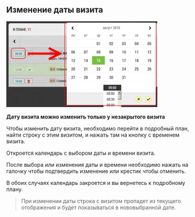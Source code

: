 ## Изменение даты визита

![](../images/rep-planning-full-plan-change-date.png)

**Дату визита можно изменить только у незакрытого визита**

Чтобы изменить дату визита, необходимо перейти в подробный план, найти строку с этим визитом, и нажать там на кнопку с временем визита.

Откроется календарь с выбором даты и времени визита.

После выбора или изменения даты и времени необходимо нажать на галочку чтобы подтвердить изменение или крестик чтобы отменить.

В обоих случаях календарь закроется и вы вернетесь к подробному плану.

> При изменении даты строка с визитом пропадет из текущего отображения и будет показываться в нововыбранной дате.
